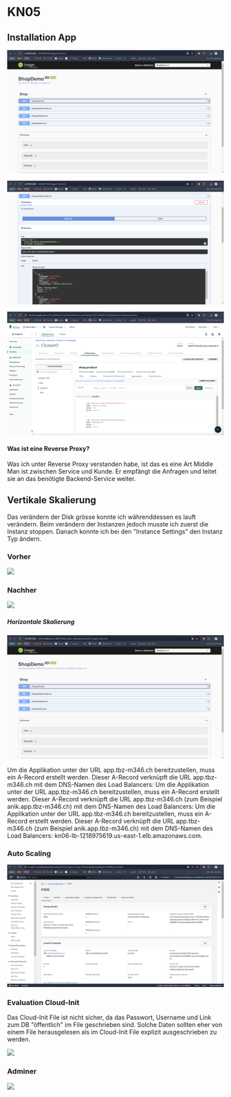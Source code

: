# KN05

## Installation App 

![](./image_01.png)

![](./image_02.png)

![](./image_03.png)

#### Was ist eine Reverse Proxy? 

Was ich unter Reverse Proxy verstanden habe, ist das es eine Art Middle Man ist zwischen Service und Kunde. Er empfängt die Anfragen und leitet sie an das benötigte Backend-Service weiter.

## Vertikale Skalierung 

Das verändern der Disk grösse konnte ich währenddessen es lauft verändern. Beim verändern der Instanzen jedoch musste ich zuerst die Instanz stoppen.
Danach konnte ich bei den "Instance Settings" den Instanz Typ ändern.

### Vorher 

![](./image_02-before.png)

### Nachher

![](./image_02-after.png)

##### Horizontale Skalierung 

![](./image_06-loadbalancer.png)

Um die Applikation unter der URL app.tbz-m346.ch bereitzustellen, muss ein A-Record erstellt werden. Dieser A-Record verknüpft die URL app.tbz-m346.ch mit dem DNS-Namen des Load Balancers: Um die Applikation unter der URL app.tbz-m346.ch bereitzustellen, muss ein A-Record erstellt werden. Dieser A-Record verknüpft die URL app.tbz-m346.ch (zum Beispiel anik.app.tbz-m346.ch) mit dem DNS-Namen des Load Balancers: Um die Applikation unter der URL app.tbz-m346.ch bereitzustellen, muss ein A-Record erstellt werden. Dieser A-Record verknüpft die URL app.tbz-m346.ch (zum Beispiel anik.app.tbz-m346.ch) mit dem DNS-Namen des Load Balancers: kn06-lb-1218975619.us-east-1.elb.amazonaws.com.

### Auto Scaling

![](./image_07-auto-scaling.png)

### Evaluation Cloud-Init

Das Cloud-Init File ist nicht sicher, da das Passwort, Username und Link zum DB "öffentlich" im File geschrieben sind.
Solche Daten sollten eher von einem File herausgelesen als im Cloud-Init File explizit ausgeschrieben zu werden.



![](./image_07.png)

### Adminer 

![](./image_08.png)
